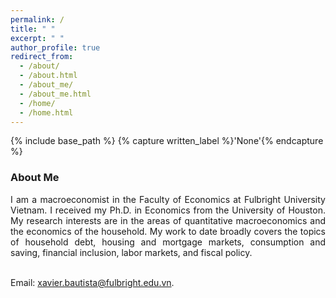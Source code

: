 ```yaml
---
permalink: /
title: " "
excerpt: " "
author_profile: true
redirect_from: 
  - /about/
  - /about.html
  - /about_me/
  - /about_me.html
  - /home/
  - /home.html
---
```


{% include base_path %}
{% capture written_label %}'None'{% endcapture %}

### About Me

<p style='text-align: justify;'>
I am a macroeconomist in the Faculty of Economics at Fulbright University Vietnam. I received my Ph.D. in Economics from the University of Houston. My research interests are in the areas of quantitative macroeconomics and the economics of the household. My work to date broadly covers the topics of household debt, housing and mortgage markets, consumption and saving, financial inclusion, labor markets, and fiscal policy.
<br>
<br>

Email: <a href="mailto:xavier.bautista@fulbright.edu.vn">xavier.bautista@fulbright.edu.vn</a>.
</p>